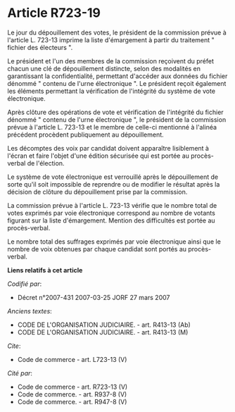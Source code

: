 # Article R723-19

Le jour du dépouillement des votes, le président de la commission prévue à l'article L. 723-13 imprime la liste d'émargement
à partir du traitement " fichier des électeurs ". 

Le président et l'un des membres de la commission reçoivent du préfet chacun une clé de dépouillement distincte, selon des
modalités en garantissant la confidentialité, permettant d'accéder aux données du fichier dénommé " contenu de l'urne
électronique ". Le président reçoit également les éléments permettant la vérification de l'intégrité du système de vote
électronique. 

Après clôture des opérations de vote et vérification de l'intégrité du fichier dénommé " contenu de l'urne électronique ", le
président de la commission prévue à l'article L. 723-13 et le membre de celle-ci mentionné à l'alinéa précédent procèdent
publiquement au dépouillement. 

Les décomptes des voix par candidat doivent apparaître lisiblement à l'écran et faire l'objet d'une édition sécurisée qui est
portée au procès-verbal de l'élection. 

Le système de vote électronique est verrouillé après le dépouillement de sorte qu'il soit impossible de reprendre ou de
modifier le résultat après la décision de clôture du dépouillement prise par la commission. 

La commission prévue à l'article L. 723-13 vérifie que le nombre total de votes exprimés par voie électronique correspond au
nombre de votants figurant sur la liste d'émargement. Mention des difficultés est portée au procès-verbal. 

Le nombre total des suffrages exprimés par voie électronique ainsi que le nombre de voix obtenues par chaque candidat sont
portés au procès-verbal.

**Liens relatifs à cet article**

_Codifié par_:

  - Décret n°2007-431 2007-03-25 JORF 27 mars 2007

_Anciens textes_:

  - CODE DE L'ORGANISATION JUDICIAIRE. - art. R413-13 (Ab)
  - CODE DE L'ORGANISATION JUDICIAIRE. - art. R413-13 (M)

_Cite_:

  - Code de commerce - art. L723-13 (V)

_Cité par_:

  - Code de commerce - art. R723-13 (V)
  - Code de commerce. - art. R937-8 (V)
  - Code de commerce. - art. R947-8 (V)
